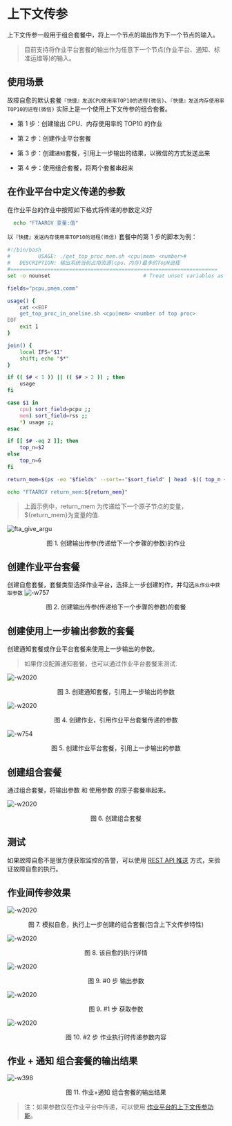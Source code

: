# 上下文传参

上下文传参一般用于组合套餐中，将上一个节点的输出作为下一个节点的输入。

> 目前支持将作业平台套餐的输出作为任意下一个节点(作业平台、通知、标准运维等)的输入。

## 使用场景

故障自愈的默认套餐`『快捷』发送CPU使用率TOP10的进程(微信)`、`『快捷』发送内存使用率TOP10的进程(微信)` 实际上是一个使用上下文传参的组合套餐。

- 第 1 步：创建输出 CPU、内存使用率的 TOP10 的作业

- 第 2 步：创建作业平台套餐

- 第 3 步：创建`通知`套餐，引用上一步输出的结果，以微信的方式发送出来

- 第 4 步：使用组合套餐，将两个套餐串起来

## 在作业平台中定义传递的参数

在作业平台的作业中按照如下格式将传递的参数定义好

```bash
  echo "FTAARGV 变量:值"
```

以`『快捷』发送内存使用率TOP10的进程(微信)` 套餐中的第 1 步的脚本为例：

```bash
#!/bin/bash
#         USAGE: ./get_top_proc_mem.sh <cpu|mem> <number>#
#   DESCRIPTION: 输出系统当前占用资源(cpu、内存)最多的TopN进程
#===================================================================
set -o nounset                              # Treat unset variables as an error

fields="pcpu,pmem,comm"

usage() {
    cat <<EOF
    get_top_proc_in_oneline.sh <cpu|mem> <number of top proc>
EOF
    exit 1
}

join() {
    local IFS="$1"
    shift; echo "$*"
}

if (( $# < 1 )) || (( $# > 2 )) ; then
    usage
fi

case $1 in
    cpu) sort_field=pcpu ;;
    mem) sort_field=rss ;;
    *) usage ;;
esac

if [[ $# -eq 2 ]]; then
    top_n=$2
else
    top_n=6
fi

return_mem=$(ps -eo "$fields" --sort=-"$sort_field" | head -$(( top_n + 1 )) | awk 'NR==1 { gsub(/%/,"") } {printf "%s\\n", $0 }')

echo "FTAARGV return_mem:${return_mem}"
```

> 上面示例中，return_mem 为传递给下一个原子节点的变量，${return_mem}为变量的值.

![fta_give_argu](../assets/fta_give_argu.png)
<center>图 1. 创建输出传参(传递给下一个步骤的参数)的作业</center>

## 创建作业平台套餐

创建自愈套餐，套餐类型选择作业平台，选择上一步创建的作，并勾选`从作业中获取参数`
![-w757](../assets/15361165262752.jpg)
<center>图 2. 创建输出传参(传递给下一个步骤的参数)的套餐</center>

## 创建使用上一步输出参数的套餐

创建通知套餐或作业平台套餐来使用上一步输出的参数。

> 如果你没配置通知套餐，也可以通过作业平台套餐来测试.

![-w2020](../assets/15361169576206.jpg)
<center>图 3. 创建通知套餐，引用上一步输出的参数</center>

![-w2020](../assets/15361180934431.jpg)
<center>图 4. 创建作业，引用作业平台套餐传递的参数</center>

![-w754](../assets/15361168485235.jpg)
<center>图 5. 创建作业平台套餐，引用上一步输出的参数</center>

## 创建组合套餐

通过组合套餐，将输出参数 和 使用参数 的原子套餐串起来。

![-w2020](../assets/15361170784129.jpg)
<center>图 6. 创建组合套餐</center>

## 测试

如果故障自愈不是很方便获取监控的告警，可以使用 [REST API 推送](5.1/FTA/Getting_Started/REST_API_PUSH_Alarm_processing_automation.md) 方式，来验证故障自愈的执行。

## 作业间传参效果

![-w2020](../assets/15361183999000.jpg)
<center>图 7. 模拟自愈，执行上一步创建的组合套餐(包含上下文传参特性)</center>

![-w2020](../assets/15361183753395.jpg)
<center>图 8. 该自愈的执行详情</center>

![-w2020](../assets/15361184242911.jpg)
<center>图 9. #0 步 输出参数</center>

![-w2020](../assets/15361186282518.jpg)
<center>图 9. #1 步 获取参数</center>

![-w2020](../assets/15361187273160.jpg)
<center>图 10. #2 步 作业执行时传递参数内容</center>

## 作业 + 通知 组合套餐的输出结果
![-w398](../assets/15361193219458.jpg)
<center>图 11. 作业+通知 组合套餐的输出结果</center>

> 注：如果参数仅在作业平台中传递，可以使用 [作业平台的上下文传参功能](5.1/作业平台/快速入门/创建一个作业任务.md)。
